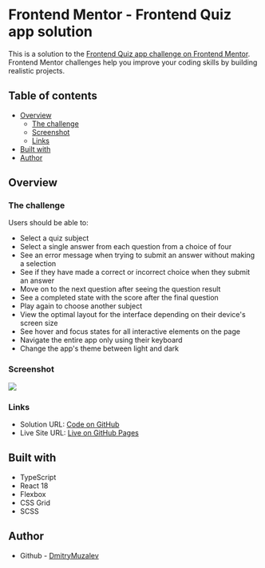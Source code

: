 # Frontend Mentor - Frontend Quiz app solution

This is a solution to the [Frontend Quiz app challenge on Frontend Mentor](https://www.frontendmentor.io/challenges/frontend-quiz-app-BE7xkzXQnU).
Frontend Mentor challenges help you improve your coding skills by building realistic projects.

## Table of contents

- [Overview](#overview)
  - [The challenge](#the-challenge)
  - [Screenshot](#screenshot)
  - [Links](#links)
- [Built with](#built-with)
- [Author](#author)

## Overview

### The challenge

Users should be able to:

- Select a quiz subject
- Select a single answer from each question from a choice of four
- See an error message when trying to submit an answer without making a selection
- See if they have made a correct or incorrect choice when they submit an answer
- Move on to the next question after seeing the question result
- See a completed state with the score after the final question
- Play again to choose another subject
- View the optimal layout for the interface depending on their device's screen size
- See hover and focus states for all interactive elements on the page
- Navigate the entire app only using their keyboard
- Change the app's theme between light and dark

### Screenshot

![](./demo.gif)

### Links

- Solution URL: [Code on GitHub](https://github.com/DmitryMuzalev/frontend-quiz-app-ts)
- Live Site URL: [Live on GitHub Pages](https://dmitrymuzalev.github.io/frontend-quiz-app-ts/)

## Built with

- TypeScript
- React 18
- Flexbox
- CSS Grid
- SCSS

## Author

- Github - [DmitryMuzalev](https://github.com/DmitryMuzalev)

